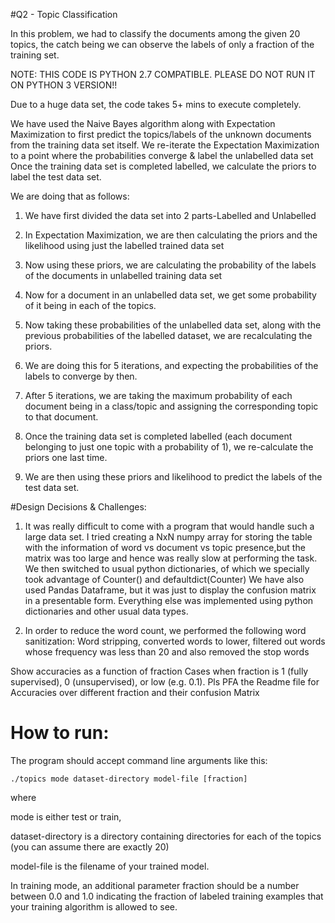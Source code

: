 #Q2 - Topic Classification

In this problem, we had to classify the documents among the given 20 topics, the catch being we can observe
the labels of only a fraction of the training set.

NOTE: THIS CODE IS PYTHON 2.7 COMPATIBLE. PLEASE DO NOT RUN IT ON PYTHON 3 VERSION!!


Due to a huge data set, the code takes 5+ mins to execute completely.

We have used the Naive Bayes algorithm along with Expectation Maximization to first predict the topics/labels
of the unknown documents from the training data set itself.
We re-iterate the Expectation Maximization to a point where the probabilities converge & label the unlabelled data set
Once the training data set is completed labelled, we calculate the priors to label the test data set.

We are doing that as follows:

1) We have first divided the data set into 2 parts-Labelled and Unlabelled

2) In Expectation Maximization, we are then calculating the priors and the likelihood using just the labelled
trained data set

3) Now using these priors, we are calculating the probability of the labels of the documents in unlabelled
training data set

4) Now for a document in an unlabelled data set, we get some probability of it being in each of the topics.

5) Now taking these probabilities of the unlabelled data set, along with the previous probabilities of the
labelled dataset,
we are recalculating the priors.

6) We are doing this for 5 iterations, and expecting the probabilities of the labels to converge by then.

7) After 5 iterations, we are taking the maximum probability of each document being in a class/topic and
assigning the corresponding topic to that document.

8) Once the training data set is completed labelled (each document belonging to just one topic
with a probability of 1), we re-calculate the priors one last time.

9) We are then using these priors and likelihood to predict the labels of the test data set.

#Design Decisions & Challenges:

1) It was really difficult to come with a program that would handle such a large data set.
I tried creating a NxN numpy array for storing the table with the information of word vs document vs topic presence,but the matrix
was too large and hence was really slow at performing the task.
We then switched to usual python dictionaries, of which we specially took advantage of Counter() and defaultdict(Counter)
We have also used Pandas Dataframe, but it was just to display the confusion matrix in a presentable form.
Everything else was implemented using python dictionaries and other usual data types.


2) In order to reduce the word count, we performed the following word sanitization:
Word stripping, converted words to lower, filtered out words whose
frequency was less than 20 and also removed the stop words


Show accuracies as a function of fraction
Cases when fraction is 1 (fully supervised), 0 (unsupervised), or low (e.g. 0.1).
Pls PFA the Readme file for Accuracies over different fraction and their confusion Matrix

# How to run:

The program should accept command line arguments like this:

    ./topics mode dataset-directory model-file [fraction]

where 

mode is either test or train, 

dataset-directory is a directory containing directories for each of the
topics (you can assume there are exactly 20)

model-file is the filename of your trained model. 

In training mode, an additional parameter fraction should be a number between 0.0 and 1.0 indicating the fraction of
labeled training examples that your training algorithm is allowed to see.
